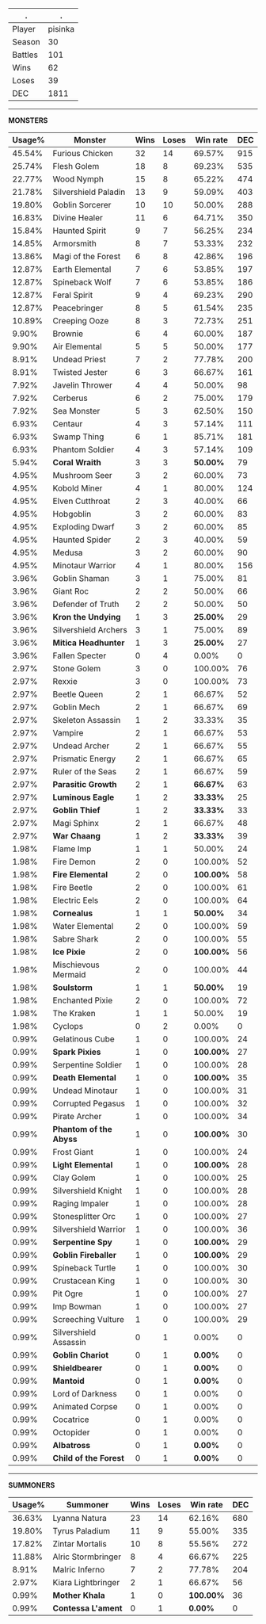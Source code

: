 .|.
|-|-
Player|pisinka
Season|30
Battles|101
Wins|62
Loses|39
DEC|1811

---
**MONSTERS**

Usage%|Monster|Wins|Loses|Win rate|DEC|
-|-|-|-|-|-|
45.54%|Furious Chicken|32|14|69.57%|915|
25.74%|Flesh Golem|18|8|69.23%|535|
22.77%|Wood Nymph|15|8|65.22%|474|
21.78%|Silvershield Paladin|13|9|59.09%|403|
19.80%|Goblin Sorcerer|10|10|50.00%|288|
16.83%|Divine Healer|11|6|64.71%|350|
15.84%|Haunted Spirit|9|7|56.25%|234|
14.85%|Armorsmith|8|7|53.33%|232|
13.86%|Magi of the Forest|6|8|42.86%|196|
12.87%|Earth Elemental|7|6|53.85%|197|
12.87%|Spineback Wolf|7|6|53.85%|186|
12.87%|Feral Spirit|9|4|69.23%|290|
12.87%|Peacebringer|8|5|61.54%|235|
10.89%|Creeping Ooze|8|3|72.73%|251|
9.90%|Brownie|6|4|60.00%|187|
9.90%|Air Elemental|5|5|50.00%|177|
8.91%|Undead Priest|7|2|77.78%|200|
8.91%|Twisted Jester|6|3|66.67%|161|
7.92%|Javelin Thrower|4|4|50.00%|98|
7.92%|Cerberus|6|2|75.00%|179|
7.92%|Sea Monster|5|3|62.50%|150|
6.93%|Centaur|4|3|57.14%|111|
6.93%|Swamp Thing|6|1|85.71%|181|
6.93%|Phantom Soldier|4|3|57.14%|109|
5.94%|**Coral Wraith**|3|3|**50.00%**|79|
4.95%|Mushroom Seer|3|2|60.00%|73|
4.95%|Kobold Miner|4|1|80.00%|124|
4.95%|Elven Cutthroat|2|3|40.00%|66|
4.95%|Hobgoblin|3|2|60.00%|83|
4.95%|Exploding Dwarf|3|2|60.00%|85|
4.95%|Haunted Spider|2|3|40.00%|59|
4.95%|Medusa|3|2|60.00%|90|
4.95%|Minotaur Warrior|4|1|80.00%|156|
3.96%|Goblin Shaman|3|1|75.00%|81|
3.96%|Giant Roc|2|2|50.00%|66|
3.96%|Defender of Truth|2|2|50.00%|50|
3.96%|**Kron the Undying**|1|3|**25.00%**|29|
3.96%|Silvershield Archers|3|1|75.00%|89|
3.96%|**Mitica Headhunter**|1|3|**25.00%**|27|
3.96%|Fallen Specter|0|4|0.00%|0|
2.97%|Stone Golem|3|0|100.00%|76|
2.97%|Rexxie|3|0|100.00%|73|
2.97%|Beetle Queen|2|1|66.67%|52|
2.97%|Goblin Mech|2|1|66.67%|69|
2.97%|Skeleton Assassin|1|2|33.33%|35|
2.97%|Vampire|2|1|66.67%|53|
2.97%|Undead Archer|2|1|66.67%|55|
2.97%|Prismatic Energy|2|1|66.67%|65|
2.97%|Ruler of the Seas|2|1|66.67%|59|
2.97%|**Parasitic Growth**|2|1|**66.67%**|63|
2.97%|**Luminous Eagle**|1|2|**33.33%**|25|
2.97%|**Goblin Thief**|1|2|**33.33%**|33|
2.97%|Magi Sphinx|2|1|66.67%|48|
2.97%|**War Chaang**|1|2|**33.33%**|39|
1.98%|Flame Imp|1|1|50.00%|24|
1.98%|Fire Demon|2|0|100.00%|52|
1.98%|**Fire Elemental**|2|0|**100.00%**|58|
1.98%|Fire Beetle|2|0|100.00%|61|
1.98%|Electric Eels|2|0|100.00%|64|
1.98%|**Cornealus**|1|1|**50.00%**|34|
1.98%|Water Elemental|2|0|100.00%|59|
1.98%|Sabre Shark|2|0|100.00%|55|
1.98%|**Ice Pixie**|2|0|**100.00%**|56|
1.98%|Mischievous Mermaid|2|0|100.00%|44|
1.98%|**Soulstorm**|1|1|**50.00%**|19|
1.98%|Enchanted Pixie|2|0|100.00%|72|
1.98%|The Kraken|1|1|50.00%|19|
1.98%|Cyclops|0|2|0.00%|0|
0.99%|Gelatinous Cube|1|0|100.00%|24|
0.99%|**Spark Pixies**|1|0|**100.00%**|27|
0.99%|Serpentine Soldier|1|0|100.00%|28|
0.99%|**Death Elemental**|1|0|**100.00%**|35|
0.99%|Undead Minotaur|1|0|100.00%|31|
0.99%|Corrupted Pegasus|1|0|100.00%|32|
0.99%|Pirate Archer|1|0|100.00%|34|
0.99%|**Phantom of the Abyss**|1|0|**100.00%**|30|
0.99%|Frost Giant|1|0|100.00%|24|
0.99%|**Light Elemental**|1|0|**100.00%**|28|
0.99%|Clay Golem|1|0|100.00%|25|
0.99%|Silvershield Knight|1|0|100.00%|28|
0.99%|Raging Impaler|1|0|100.00%|28|
0.99%|Stonesplitter Orc|1|0|100.00%|27|
0.99%|Silvershield Warrior|1|0|100.00%|36|
0.99%|**Serpentine Spy**|1|0|**100.00%**|29|
0.99%|**Goblin Fireballer**|1|0|**100.00%**|29|
0.99%|Spineback Turtle|1|0|100.00%|30|
0.99%|Crustacean King|1|0|100.00%|30|
0.99%|Pit Ogre|1|0|100.00%|27|
0.99%|Imp Bowman|1|0|100.00%|27|
0.99%|Screeching Vulture|1|0|100.00%|29|
0.99%|Silvershield Assassin|0|1|0.00%|0|
0.99%|**Goblin Chariot**|0|1|**0.00%**|0|
0.99%|**Shieldbearer**|0|1|**0.00%**|0|
0.99%|**Mantoid**|0|1|**0.00%**|0|
0.99%|Lord of Darkness|0|1|0.00%|0|
0.99%|Animated Corpse|0|1|0.00%|0|
0.99%|Cocatrice|0|1|0.00%|0|
0.99%|Octopider|0|1|0.00%|0|
0.99%|**Albatross**|0|1|**0.00%**|0|
0.99%|**Child of the Forest**|0|1|**0.00%**|0|

---
**SUMMONERS**

Usage%|Summoner|Wins|Loses|Win rate|DEC|
-|-|-|-|-|-|
36.63%|Lyanna Natura|23|14|62.16%|680|
19.80%|Tyrus Paladium|11|9|55.00%|335|
17.82%|Zintar Mortalis|10|8|55.56%|272|
11.88%|Alric Stormbringer|8|4|66.67%|225|
8.91%|Malric Inferno|7|2|77.78%|204|
2.97%|Kiara Lightbringer|2|1|66.67%|56|
0.99%|**Mother Khala**|1|0|**100.00%**|36|
0.99%|**Contessa L'ament**|0|1|**0.00%**|0|
